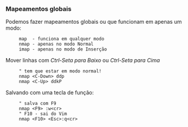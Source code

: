 ### Mapeamentos globais

Podemos fazer mapeamentos globais ou que funcionam em apenas um modo:

         map  - funciona em qualquer modo
         nmap - apenas no modo Normal
         imap - apenas no modo de Inserção

Mover linhas com *Ctrl-Seta para Baixo* ou
*Ctrl-Seta para Cima*

         " tem que estar em modo normal!
         nmap <C-Down> ddp
         nmap <C-Up> ddkP

Salvando com uma tecla de função:

         " salva com F9
         nmap <F9> :w<cr>
         " F10 - sai do Vim
         nmap <F10> <Esc>:q<cr>


